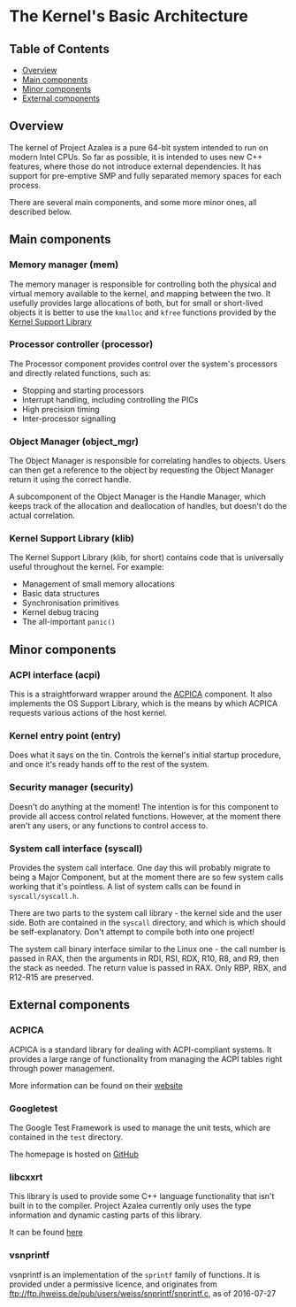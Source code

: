 # The Kernel's Basic Architecture

## Table of Contents

- [Overview](#overview)
- [Main components](#main-components)
- [Minor components](#minor-components)
- [External components](#external-components)

## Overview

The kernel of Project Azalea is a pure 64-bit system intended to run on modern Intel CPUs. So far as possible, it is
intended to uses new C++ features, where those do not introduce external dependencies. It has support for pre-emptive
SMP and fully separated memory spaces for each process.

There are several main components, and some more minor ones, all described below.

## Main components

### Memory manager (mem)

The memory manager is responsible for controlling both the physical and virtual memory available to the kernel, and
mapping between the two. It usefully provides large allocations of both, but for small or short-lived objects it is
better to use the `kmalloc` and `kfree` functions provided by the [Kernel Support Library](#kernel-support-library)

### Processor controller (processor)

The Processor component provides control over the system's processors and directly related functions, such as:

- Stopping and starting processors
- Interrupt handling, including controlling the PICs
- High precision timing
- Inter-processor signalling

### Object Manager (object_mgr)

The Object Manager is responsible for correlating handles to objects. Users can then get a reference to the object by
requesting the Object Manager return it using the correct handle.

A subcomponent of the Object Manager is the Handle Manager, which keeps track of the allocation and deallocation of
handles, but doesn't do the actual correlation.

### Kernel Support Library (klib)

The Kernel Support Library (klib, for short) contains code that is universally useful throughout the kernel. For
example:

- Management of small memory allocations
- Basic data structures
- Synchronisation primitives
- Kernel debug tracing
- The all-important `panic()`

## Minor components

### ACPI interface (acpi)

This is a straightforward wrapper around the [ACPICA](#acpica) component. It also implements the OS Support Library,
which is the means by which ACPICA requests various actions of the host kernel.

### Kernel entry point (entry)

Does what it says on the tin. Controls the kernel's initial startup procedure, and once it's ready hands off to the
rest of the system.

### Security manager (security)

Doesn't do anything at the moment! The intention is for this component to provide all access control related functions.
However, at the moment there aren't any users, or any functions to control access to.

### System call interface (syscall)

Provides the system call interface. One day this will probably migrate to being a Major Component, but at the moment
there are so few system calls working that it's pointless. A list of system calls can be found in `syscall/syscall.h`.

There are two parts to the system call library - the kernel side and the user side. Both are contained in the `syscall`
directory, and which is which should be self-explanatory. Don't attempt to compile both into one project!

The system call binary interface similar to the Linux one - the call number is passed in RAX, then the arguments in
RDI, RSI, RDX, R10, R8, and R9, then the stack as needed. The return value is passed in RAX. Only RBP, RBX, and R12-R15
are preserved.

## External components

### ACPICA

ACPICA is a standard library for dealing with ACPI-compliant systems. It provides a large range of functionality from
managing the ACPI tables right through power management.

More information can be found on their [website](https://www.acpica.org/)

### Googletest

The Google Test Framework is used to manage the unit tests, which are contained in the `test` directory.

The homepage is hosted on [GitHub](https://github.com/google/googletest)

### libcxxrt

This library is used to provide some C++ language functionality that isn't built in to the compiler. Project Azalea
currently only uses the type information and dynamic casting parts of this library.

It can be found [here](https://github.com/pathscale/libcxxrt)

### vsnprintf

vsnprintf is an implementation of the `sprintf` family of functions. It is provided under a permissive licence, and
originates from ftp://ftp.jhweiss.de/pub/users/weiss/snprintf/snprintf.c, as of 2016-07-27